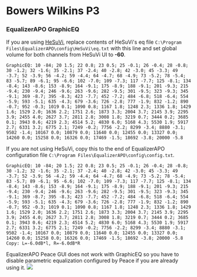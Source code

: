 # Bowers Wilkins P3
### EqualizerAPO GraphicEQ
If you are using [HeSuVi](https://sourceforge.net/projects/hesuvi/), replace contents of HeSuVi's eq file `C:\Program Files\EqualizerAPO\config\HeSuVi\eq.txt` with this line and set global volume for both channels from HeSuVi UI to **-60**.
```
GraphicEQ: 10 -84; 20 1.5; 22 0.8; 23 0.5; 25 -0.1; 26 -0.4; 28 -0.8; 30 -1.2; 32 -1.6; 35 -2.1; 37 -2.4; 40 -2.8; 42 -3.0; 45 -3.3; 49 -3.7; 52 -3.9; 56 -4.2; 59 -4.4; 64 -4.7; 68 -4.9; 73 -5.2; 78 -5.4; 83 -5.7; 89 -6.1; 95 -6.6; 102 -7.0; 109 -7.3; 117 -7.7; 125 -8.1; 134 -8.4; 143 -8.6; 153 -8.9; 164 -9.1; 175 -8.9; 188 -9.1; 201 -9.3; 215 -9.4; 230 -9.4; 246 -9.6; 263 -9.6; 282 -9.5; 301 -9.5; 323 -9.3; 345 -9.1; 369 -8.7; 395 -8.3; 423 -7.7; 452 -7.2; 484 -6.8; 518 -6.4; 554 -5.9; 593 -5.1; 635 -4.3; 679 -3.6; 726 -2.8; 777 -1.9; 832 -1.2; 890 -0.7; 952 -0.3; 1019 0.1; 1090 0.8; 1167 1.8; 1248 2.3; 1336 1.8; 1429 1.6; 1529 2.0; 1636 2.2; 1751 2.6; 1873 3.3; 2004 3.7; 2145 3.9; 2295 3.9; 2455 4.0; 2627 3.7; 2811 2.8; 3008 1.8; 3219 0.7; 3444 0.2; 3685 0.1; 3943 0.6; 4219 2.3; 4514 5.2; 4830 6.0; 5168 4.3; 5530 1.9; 5917 2.7; 6331 3.2; 6775 2.1; 7249 -0.2; 7756 -2.2; 8299 -3.4; 8880 -3.1; 9502 -1.4; 10167 0.0; 10879 0.0; 11640 0.0; 12455 0.0; 13327 0.0; 14260 0.0; 15258 0.0; 16326 0.0; 17469 -1.5; 18692 -3.8; 20000 -5.8
```
If you are not using HeSuVi, copy this to the end of EqualizerAPO configuration file `C:\Program Files\EqualizerAPO\config\config.txt`.
```
GraphicEQ: 10 -84; 20 1.5; 22 0.8; 23 0.5; 25 -0.1; 26 -0.4; 28 -0.8; 30 -1.2; 32 -1.6; 35 -2.1; 37 -2.4; 40 -2.8; 42 -3.0; 45 -3.3; 49 -3.7; 52 -3.9; 56 -4.2; 59 -4.4; 64 -4.7; 68 -4.9; 73 -5.2; 78 -5.4; 83 -5.7; 89 -6.1; 95 -6.6; 102 -7.0; 109 -7.3; 117 -7.7; 125 -8.1; 134 -8.4; 143 -8.6; 153 -8.9; 164 -9.1; 175 -8.9; 188 -9.1; 201 -9.3; 215 -9.4; 230 -9.4; 246 -9.6; 263 -9.6; 282 -9.5; 301 -9.5; 323 -9.3; 345 -9.1; 369 -8.7; 395 -8.3; 423 -7.7; 452 -7.2; 484 -6.8; 518 -6.4; 554 -5.9; 593 -5.1; 635 -4.3; 679 -3.6; 726 -2.8; 777 -1.9; 832 -1.2; 890 -0.7; 952 -0.3; 1019 0.1; 1090 0.8; 1167 1.8; 1248 2.3; 1336 1.8; 1429 1.6; 1529 2.0; 1636 2.2; 1751 2.6; 1873 3.3; 2004 3.7; 2145 3.9; 2295 3.9; 2455 4.0; 2627 3.7; 2811 2.8; 3008 1.8; 3219 0.7; 3444 0.2; 3685 0.1; 3943 0.6; 4219 2.3; 4514 5.2; 4830 6.0; 5168 4.3; 5530 1.9; 5917 2.7; 6331 3.2; 6775 2.1; 7249 -0.2; 7756 -2.2; 8299 -3.4; 8880 -3.1; 9502 -1.4; 10167 0.0; 10879 0.0; 11640 0.0; 12455 0.0; 13327 0.0; 14260 0.0; 15258 0.0; 16326 0.0; 17469 -1.5; 18692 -3.8; 20000 -5.8
Copy: L=-6.0dB*l, R=-6.0dB*R
```
EqualizerAPO Peace GUI does not work with GraphicEQ so you have to disable parametric equalization configured by Peace if you are already using it.
![](https://raw.githubusercontent.com/jaakkopasanen/AutoEq/master/results/SBAF-Serious/innerfidelity/onear/Bowers%20Wilkins%20P3/Bowers%20Wilkins%20P3.png)

